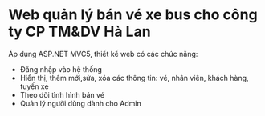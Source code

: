 # Web quản lý bán vé xe bus cho công ty CP TM&DV Hà Lan
Áp dụng ASP.NET MVC5, thiết kế web có các chức năng:
- Đăng nhập vào hệ thống
- Hiển thị, thêm mới,sửa, xóa các thông tin: vé, nhân viên, khách hàng, tuyến xe
- Theo dõi tình hình bán vé
- Quản lý người dùng dành cho Admin <br>
